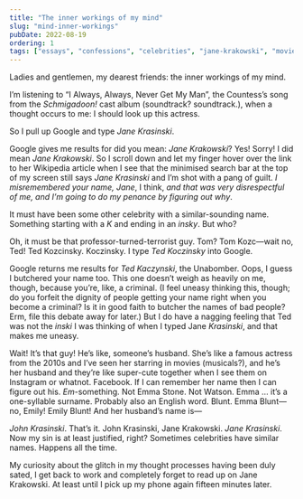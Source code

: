 ```yaml
---
title: "The inner workings of my mind"
slug: "mind-inner-workings"
pubDate: 2022-08-19
ordering: 1
tags: ["essays", "confessions", "celebrities", "jane-krakowski", "movies", "television"]
---
```


<span class="small-caps">Ladies and gentlemen, my dearest friends</span>: the inner workings of my mind.

I’m listening to “I Always, Always, Never Get My Man”, the Countess’s song from the _Schmigadoon!_ cast album (soundtrack? soundtrack.), when a thought occurs to me: I should look up this actress.

So I pull up Google and type _Jane Krasinski_.

Google gives me results for did you mean: _Jane Krakowski_? Yes! Sorry! I did mean _Jane Krakowski_. So I scroll down and let my finger hover over the link to her Wikipedia article when I see that the minimised search bar at the top of my screen still says _Jane Krasinski_ and I’m shot with a pang of guilt. _I misremembered your name, Jane_, I think, _and that was very disrespectful of me, and I’m going to do my penance by figuring out why_.

It must have been some other celebrity with a similar-sounding name. Something starting with a _K_ and ending in an _insky_. But who?

Oh, it must be that professor-turned-terrorist guy. Tom? Tom Kozc—wait no, Ted! Ted Kozcinsky. Koczinsky. I type _Ted Koczinsky_ into Google.

Google returns me results for _Ted Kaczynski_, the Unabomber. Oops, I guess I butchered your name too. This one doesn’t weigh as heavily on me, though, because you’re, like, a criminal. (I feel uneasy thinking this, though; do you forfeit the dignity of people getting your name right when you become a criminal? Is it in good faith to butcher the names of bad people? Erm, file this debate away for later.) But I do have a nagging feeling that Ted was not the _inski_ I was thinking of when I typed Jane _Krasinski_, and that makes me uneasy.

Wait! It’s that guy! He’s like, someone’s husband. She’s like a famous actress from the 2010s and I’ve seen her starring in movies (musicals?), and he’s her husband and they’re like super-cute together when I see them on Instagram or whatnot. Facebook. If I can remember her name then I can figure out his. _Em_-something. Not Emma Stone. Not Watson. Emma … it’s a one-syllable surname. Probably also an English word. Blunt. Emma Blunt—no, Emily! Emily Blunt! And her husband’s name is—

_John Krasinski_. That’s it. John Krasinski, Jane Krakowski. _Jane Krasinski_. Now my sin is at least justified, right? Sometimes celebrities have similar names. Happens all the time.

My curiosity about the glitch in my thought processes having been duly sated, I get back to work and completely forget to read up on Jane Krakowski. At least until I pick up my phone again fifteen minutes later.